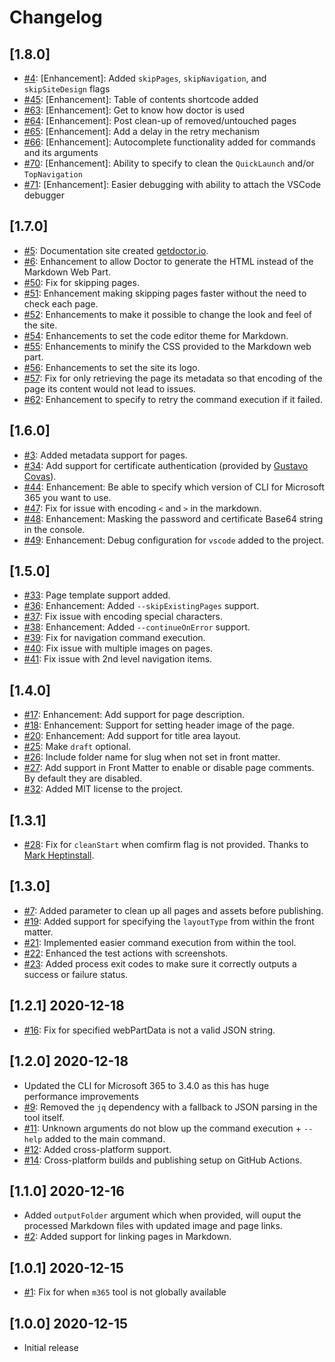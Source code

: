 # Changelog
    
## [1.8.0]


- [#4](https://github.com/estruyf/doctor/issues/4): [Enhancement]: Added `skipPages`, `skipNavigation`, and `skipSiteDesign` flags
- [#45](https://github.com/estruyf/doctor/issues/45): [Enhancement]: Table of contents shortcode added
- [#63](https://github.com/estruyf/doctor/issues/63): [Enhancement]: Get to know how doctor is used
- [#64](https://github.com/estruyf/doctor/issues/64): [Enhancement]: Post clean-up of removed/untouched pages
- [#65](https://github.com/estruyf/doctor/issues/65): [Enhancement]: Add a delay in the retry mechanism
- [#66](https://github.com/estruyf/doctor/issues/66): [Enhancement]: Autocomplete functionality added for commands and its arguments
- [#70](https://github.com/estruyf/doctor/issues/70): [Enhancement]: Ability to specify to clean the `QuickLaunch` and/or `TopNavigation`
- [#71](https://github.com/estruyf/doctor/issues/71): [Enhancement]: Easier debugging with ability to attach the VSCode debugger

## [1.7.0]


- [#5](https://github.com/estruyf/doctor/issues/5): Documentation site created [getdoctor.io](https://getdoctor.io).
- [#6](https://github.com/estruyf/doctor/issues/6): Enhancement to allow Doctor to generate the HTML instead of the Markdown Web Part.
- [#50](https://github.com/estruyf/doctor/issues/50): Fix for skipping pages.
- [#51](https://github.com/estruyf/doctor/issues/51): Enhancement making skipping pages faster without the need to check each page.
- [#52](https://github.com/estruyf/doctor/issues/52): Enhancements to make it possible to change the look and feel of the site.
- [#54](https://github.com/estruyf/doctor/issues/54): Enhancements to set the code editor theme for Markdown.
- [#55](https://github.com/estruyf/doctor/issues/55): Enhancements to minify the CSS provided to the Markdown web part.
- [#56](https://github.com/estruyf/doctor/issues/56): Enhancements to set the site its logo.
- [#57](https://github.com/estruyf/doctor/issues/57): Fix for only retrieving the page its metadata so that encoding of the page its content would not lead to issues.
- [#62](https://github.com/estruyf/doctor/issues/62): Enhancement to specify to retry the command execution if it failed.

## [1.6.0]


- [#3](https://github.com/estruyf/doctor/issues/3): Added metadata support for pages.
- [#34](https://github.com/estruyf/doctor/issues/34): Add support for certificate authentication (provided by [Gustavo Covas](https://github.com/gustavocovas)).
- [#44](https://github.com/estruyf/doctor/issues/44): Enhancement: Be able to specify which version of CLI for Microsoft 365 you want to use.
- [#47](https://github.com/estruyf/doctor/issues/47): Fix for issue with encoding `<` and `>` in the markdown.
- [#48](https://github.com/estruyf/doctor/issues/48): Enhancement: Masking the password and certificate Base64 string in the console.
- [#49](https://github.com/estruyf/doctor/issues/49): Enhancement: Debug configuration for `vscode` added to the project.

## [1.5.0]


- [#33](https://github.com/estruyf/doctor/issues/33): Page template support added.
- [#36](https://github.com/estruyf/doctor/issues/36): Enhancement: Added `--skipExistingPages` support.
- [#37](https://github.com/estruyf/doctor/issues/37): Fix issue with encoding special characters.
- [#38](https://github.com/estruyf/doctor/issues/38): Enhancement: Added `--continueOnError` support.
- [#39](https://github.com/estruyf/doctor/issues/39): Fix for navigation command execution.
- [#40](https://github.com/estruyf/doctor/issues/40): Fix issue with multiple images on pages.
- [#41](https://github.com/estruyf/doctor/issues/41): Fix issue with 2nd level navigation items.

## [1.4.0]


- [#17](https://github.com/estruyf/doctor/issues/17): Enhancement: Add support for page description.
- [#18](https://github.com/estruyf/doctor/issues/18): Enhancement: Support for setting header image of the page.
- [#20](https://github.com/estruyf/doctor/issues/20): Enhancement: Add support for title area layout.
- [#25](https://github.com/estruyf/doctor/issues/25): Make `draft` optional.
- [#26](https://github.com/estruyf/doctor/issues/26): Include folder name for slug when not set in front matter.
- [#27](https://github.com/estruyf/doctor/issues/27): Add support in Front Matter to enable or disable page comments. By default they are disabled.
- [#32](https://github.com/estruyf/doctor/issues/32): Added MIT license to the project.

## [1.3.1]


- [#28](https://github.com/estruyf/doctor/issues/28): Fix for `cleanStart` when comfirm flag is not provided. Thanks to [Mark Heptinstall](https://github.com/mheptinstall).

## [1.3.0]


- [#7](https://github.com/estruyf/doctor/issues/7): Added parameter to clean up all pages and assets before publishing.
- [#19](https://github.com/estruyf/doctor/issues/19): Added support for specifying the `layoutType` from within the front matter.
- [#21](https://github.com/estruyf/doctor/issues/21): Implemented easier command execution from within the tool.
- [#22](https://github.com/estruyf/doctor/issues/22): Enhanced the test actions with screenshots.
- [#23](https://github.com/estruyf/doctor/issues/23): Added process exit codes to make sure it correctly outputs a success or failure status.

## [1.2.1] 2020-12-18


- [#16](https://github.com/estruyf/doctor/issues/16): Fix for specified webPartData is not a valid JSON string.

## [1.2.0] 2020-12-18


- Updated the CLI for Microsoft 365 to 3.4.0 as this has huge performance improvements
- [#9](https://github.com/estruyf/doctor/issues/9): Removed the `jq` dependency with a fallback to JSON parsing in the tool itself.
- [#11](https://github.com/estruyf/doctor/issues/11): Unknown arguments do not blow up the command execution + `--help` added to the main command.
- [#12](https://github.com/estruyf/doctor/issues/12): Added cross-platform support.
- [#14](https://github.com/estruyf/doctor/issues/14): Cross-platform builds and publishing setup on GitHub Actions.

## [1.1.0] 2020-12-16


- Added `outputFolder` argument which when provided, will ouput the processed Markdown files with updated image and page links.
- [#2](https://github.com/estruyf/doctor/issues/2): Added support for linking pages in Markdown.

## [1.0.1] 2020-12-15


- [#1](https://github.com/estruyf/doctor/issues/1): Fix for when `m365` tool is not globally available

## [1.0.0] 2020-12-15


- Initial release
